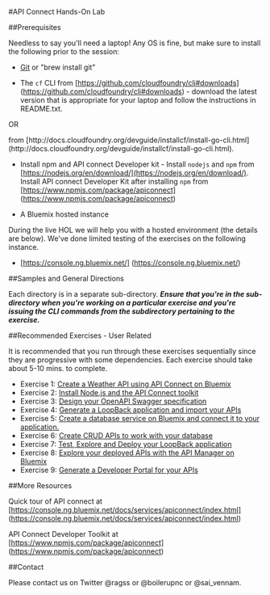 #API Connect Hands-On Lab

##Prerequisites

Needless to say you'll need a laptop! Any OS is fine, but make sure to install the following prior to the session:

- [Git](http://git-scm.com/downloads) or "brew install git"

- The `cf` CLI from [https://github.com/cloudfoundry/cli#downloads] (https://github.com/cloudfoundry/cli#downloads) - download the latest version that is appropriate for your laptop and follow the instructions in README.txt. 
<p>
OR 
<p>
from [http://docs.cloudfoundry.org/devguide/installcf/install-go-cli.html](http://docs.cloudfoundry.org/devguide/installcf/install-go-cli.html).

- Install npm and API connect Developer kit - Install `nodejs` and `npm` from [https://nodejs.org/en/download/](https://nodejs.org/en/download/). Install API connect Developer Kit after installing `npm` from [https://www.npmjs.com/package/apiconnect] (https://www.npmjs.com/package/apiconnect)

- A Bluemix hosted instance

During the live HOL we will help you with a hosted environment (the details are below).  We've done limited testing of the exercises on the following instance.


- [https://console.ng.bluemix.net/] (https://console.ng.bluemix.net/)


##Samples and General Directions

Each directory is in a separate sub-directory. ***Ensure that you're in the sub-directory when you're working on a particular exercise and you're issuing the CLI commands from the subdirectory pertaining to the exercise.***


##Recommended Exercises - User Related

It is recommended that you run through these exercises sequentially since they are progressive with some dependencies. Each exercise should take about 5-10 mins. to complete.

- Exercise 1: [Create a Weather API using API Connect on Bluemix](exercises/ex1)
- Exercise 2: [Install Node.js and the API Connect toolkit](exercises/ex1)
- Exercise 3: [Design your OpenAPI Swagger specification](exercises/ex1)
- Exercise 4: [Generate a LoopBack application and import your APIs](exercises/ex1)
- Exercise 5: [Create a database service on Bluemix and connect it to your application.](exercises/ex1)
- Exercise 6: [Create CRUD APIs to work with your database](exercises/ex1)
- Exercise 7: [Test, Explore and Deploy your LoopBack application](exercises/ex1)
- Exercise 8: [Explore your deployed APIs with the API Manager on Bluemix](exercises/ex1)
- Exercise 9: [Generate a Developer Portal for your APIs](exercises/ex1)


##More Resources

Quick tour of API connect at [https://console.ng.bluemix.net/docs/services/apiconnect/index.html] (https://console.ng.bluemix.net/docs/services/apiconnect/index.html)

API Connect Developer Toolkit at [https://www.npmjs.com/package/apiconnect] (https://www.npmjs.com/package/apiconnect)


##Contact

Please contact us on Twitter @ragss or @boilerupnc or @sai_vennam.
